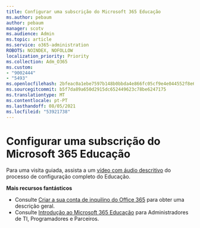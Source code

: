 ```yaml
---
title: Configurar uma subscrição do Microsoft 365 Educação
ms.author: pebaum
author: pebaum
manager: scotv
ms.audience: Admin
ms.topic: article
ms.service: o365-administration
ROBOTS: NOINDEX, NOFOLLOW
localization_priority: Priority
ms.collection: Adm_O365
ms.custom:
- "9002444"
- "5493"
ms.openlocfilehash: 2bfeac0a1ebe7597b148b0bbda4e866fc05cf9e4e044552f8e6fa0f4227df736
ms.sourcegitcommit: b5f7da89a650d2915dc652449623c78be6247175
ms.translationtype: MT
ms.contentlocale: pt-PT
ms.lasthandoff: 08/05/2021
ms.locfileid: "53921738"
---
```

# <a name="set-up-a-microsoft-365-education-subscription"></a>Configurar uma subscrição do Microsoft 365 Educação

Para uma visita guiada, assista a um [vídeo com áudio descritivo](https://aka.ms/M365EduSetup) do processo de configuração completo do Educação.

**Mais recursos fantásticos**

- Consulte [Criar a sua conta de inquilino do Office 365](https://docs.microsoft.com/microsoft-365/education/deploy/create-your-office-365-tenant) para obter uma descrição geral.
- Consulte [Introdução ao Microsoft 365 Educação](https://docs.microsoft.com/education/) para Administradores de TI, Programadores e Parceiros.